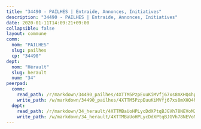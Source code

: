```yaml
---
title: "34490 - PAILHES | Entraide, Annonces, Initiatives"
description: "34490 - PAILHES | Entraide, Annonces, Initiatives"
date: 2020-01-11T14:09:21+09:00
collapsible: false
layout: commune
comm:
  nom: "PAILHES"
  slug: pailhes
  cp: "34490"
dept:
  nom: "Hérault"
  slug: herault
  num: "34"
peerpad:
  comm:
    read_path: /r/markdown/34490_pailhes/4XTTM5PzpEuuKiMVfj67xs8mXHQ4hpAwQkN81kzgfH6qLSBEX
    write_path: /w/markdown/34490_pailhes/4XTTM5PzpEuuKiMVfj67xs8mXHQ4hpAwQkN81kzgfH6qLSBEX-K3TgTpjSPNH5PXcotWxYoRjbVD3H4og44gkcRu8zDV8MpCBcsVQCrizwEzGdZZeqxt6MjjiHqFspDJ6xcvtUQjsf8Xq4qJx7R7H1ypnX69SsErbTkiHwSJtRUXFAwnKbR3wTbjD1
  dept:
    read_path: /r/markdown/34_herault/4XTTMBaUoHPLycDdXPtqBJGVh78NEVoMZNyf8Wnh1X5DK6Ew8
    write_path: /w/markdown/34_herault/4XTTMBaUoHPLycDdXPtqBJGVh78NEVoMZNyf8Wnh1X5DK6Ew8-K3TgTd4rzWVX1F82NgGyNepGUxhqCmodCALjxNZeEdBQWQhd1NJYx1gHMW9QBLL6sN41ALXRejLsG2VetgVferfVncrvVCz47dChJvN8ouQLRMdWs4KpxKPeRYR1nspmhzdBqF8J
---
```


